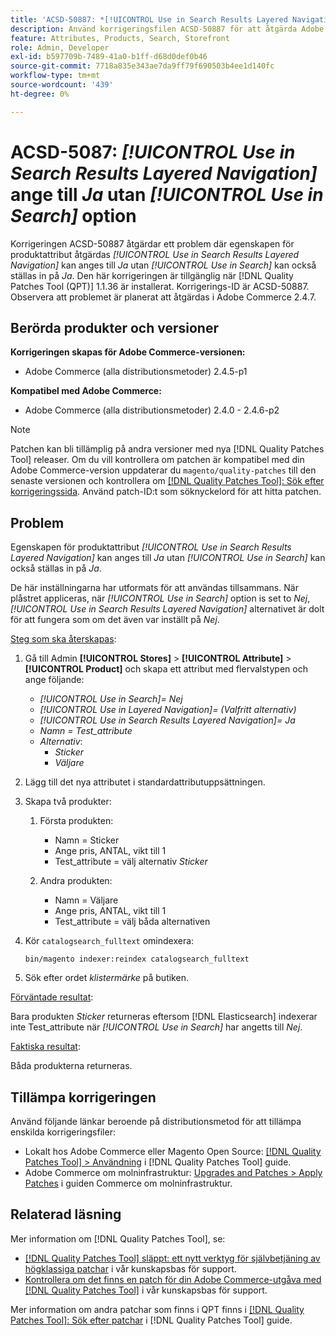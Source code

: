 ```yaml
---
title: 'ACSD-50887: *[!UICONTROL Use in Search Results Layered Navigation]* anges till Ja utan *[!UICONTROL Use in Search]* option'
description: Använd korrigeringsfilen ACSD-50887 för att åtgärda Adobe Commerce-problemet där produktattributsegenskapen *[!UICONTROL Use in Search Results Layered Navigation]* kan anges till *Ja* utan *[!UICONTROL Use in Search]* alternativet anges också till *Ja*.
feature: Attributes, Products, Search, Storefront
role: Admin, Developer
exl-id: b597709b-7489-41a0-b1ff-d68d0def0b46
source-git-commit: 7718a835e343ae7da9ff79f690503b4ee1d140fc
workflow-type: tm+mt
source-wordcount: '439'
ht-degree: 0%

---
```


# ACSD-5087: *[!UICONTROL Use in Search Results Layered Navigation]* ange till *Ja* utan *[!UICONTROL Use in Search]* option

Korrigeringen ACSD-50887 åtgärdar ett problem där egenskapen för produktattribut åtgärdas *[!UICONTROL Use in Search Results Layered Navigation]* kan anges till *Ja* utan *[!UICONTROL Use in Search]* kan också ställas in på *Ja*. Den här korrigeringen är tillgänglig när [!DNL Quality Patches Tool (QPT)] 1.1.36 är installerat. Korrigerings-ID är ACSD-50887. Observera att problemet är planerat att åtgärdas i Adobe Commerce 2.4.7.

## Berörda produkter och versioner

**Korrigeringen skapas för Adobe Commerce-versionen:**

* Adobe Commerce (alla distributionsmetoder) 2.4.5-p1

**Kompatibel med Adobe Commerce:**

* Adobe Commerce (alla distributionsmetoder) 2.4.0 - 2.4.6-p2

>[!NOTE]
>
>Patchen kan bli tillämplig på andra versioner med nya [!DNL Quality Patches Tool] releaser. Om du vill kontrollera om patchen är kompatibel med din Adobe Commerce-version uppdaterar du `magento/quality-patches` till den senaste versionen och kontrollera om [[!DNL Quality Patches Tool]: Sök efter korrigeringssida](https://experienceleague.adobe.com/tools/commerce-quality-patches/index.html). Använd patch-ID:t som söknyckelord för att hitta patchen.

## Problem

Egenskapen för produktattribut *[!UICONTROL Use in Search Results Layered Navigation]* kan anges till *Ja* utan *[!UICONTROL Use in Search]* kan också ställas in på *Ja*.

De här inställningarna har utformats för att användas tillsammans. När plåstret appliceras, när *[!UICONTROL Use in Search]* option is set to *Nej*, *[!UICONTROL Use in Search Results Layered Navigation]* alternativet är dolt för att fungera som om det även var inställt på *Nej*.

<u>Steg som ska återskapas</u>:

1. Gå till Admin **[!UICONTROL Stores]** > **[!UICONTROL Attribute]** > **[!UICONTROL Product]** och skapa ett attribut med flervalstypen och ange följande:

   * *[!UICONTROL Use in Search]= Nej*
   * *[!UICONTROL Use in Layered Navigation]= (Valfritt alternativ)*
   * *[!UICONTROL Use in Search Results Layered Navigation]= Ja*
   * *Namn = Test_attribute*
   * *Alternativ*:
      * *Sticker*
      * *Väljare*

1. Lägg till det nya attributet i standardattributuppsättningen.
1. Skapa två produkter:

   1. Första produkten:
      * Namn = Sticker
      * Ange pris, ANTAL, vikt till 1
      * Test_attribute = välj alternativ *Sticker*

   1. Andra produkten:
      * Namn = Väljare
      * Ange pris, ANTAL, vikt till 1
      * Test_attribute = välj båda alternativen

1. Kör `catalogsearch_fulltext` omindexera:

   `bin/magento indexer:reindex catalogsearch_fulltext`

1. Sök efter ordet *klistermärke* på butiken.

<u>Förväntade resultat</u>:

Bara produkten *Sticker* returneras eftersom [!DNL Elasticsearch] indexerar inte Test_attribute när *[!UICONTROL Use in Search]* har angetts till *Nej*.

<u>Faktiska resultat</u>:

Båda produkterna returneras.

## Tillämpa korrigeringen

Använd följande länkar beroende på distributionsmetod för att tillämpa enskilda korrigeringsfiler:

* Lokalt hos Adobe Commerce eller Magento Open Source: [[!DNL Quality Patches Tool] > Användning](https://experienceleague.adobe.com/docs/commerce-operations/tools/quality-patches-tool/usage.html) i [!DNL Quality Patches Tool] guide.
* Adobe Commerce om molninfrastruktur: [Upgrades and Patches > Apply Patches](https://experienceleague.adobe.com/docs/commerce-cloud-service/user-guide/develop/upgrade/apply-patches.html) i guiden Commerce om molninfrastruktur.

## Relaterad läsning

Mer information om [!DNL Quality Patches Tool], se:

* [[!DNL Quality Patches Tool] släppt: ett nytt verktyg för självbetjäning av högklassiga patchar](/help/announcements/adobe-commerce-announcements/magento-quality-patches-released-new-tool-to-self-serve-quality-patches.md) i vår kunskapsbas för support.
* [Kontrollera om det finns en patch för din Adobe Commerce-utgåva med [!DNL Quality Patches Tool]](/help/support-tools/patches-available-in-qpt-tool/check-patch-for-magento-issue-with-magento-quality-patches.md) i vår kunskapsbas för support.

Mer information om andra patchar som finns i QPT finns i [[!DNL Quality Patches Tool]: Sök efter patchar](https://experienceleague.adobe.com/tools/commerce-quality-patches/index.html) i [!DNL Quality Patches Tool] guide.
